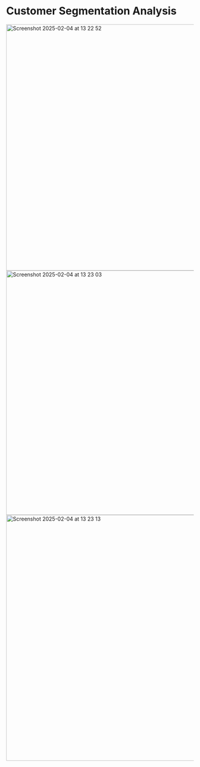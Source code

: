 # Customer Segmentation Analysis


<img width="660" alt="Screenshot 2025-02-04 at 13 22 52" src="https://github.com/user-attachments/assets/691823d0-dbd3-47e3-aeb0-797ffdfffc91" />

<img width="655" alt="Screenshot 2025-02-04 at 13 23 03" src="https://github.com/user-attachments/assets/2c973344-b65d-4040-a2e6-ed12ba3f7260" />

<img width="659" alt="Screenshot 2025-02-04 at 13 23 13" src="https://github.com/user-attachments/assets/d93a2b87-db31-4603-97c6-83e3a7c318aa" />
